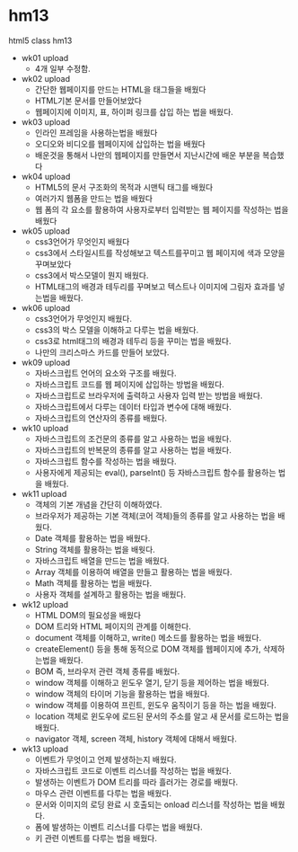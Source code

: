 # hm13
html5 class hm13

- wk01 upload
  - 4개 일부 수정함.
- wk02 upload
  - 간단한 웹페이지를 만드는 HTML을 태그들을 배웠다
  - HTML기본 문서를 만들어보았다
  - 웹페이지에 이미지, 표, 하이퍼 링크를 삽입 하는 법을 배웠다.
- wk03 upload
  - 인라인 프레임을 사용하는법을 배웠다
  - 오디오와 비디오를 웹페이지에 삽입하는 법을 배웠다
  - 배운것을 통해서 나만의 웹페이지를 만들면서 지난시간에 배운 부분을 복습했다
- wk04 upload
  - HTML5의 문서 구조화의 목적과 시맨틱 태그를 배웠다
  - 여러가지 웹폼을 만드는 법을 배웠다
  - 웹 폼의 각 요소를 활용하여 사용자로부터 입력받는 웹 페이지를 작성하는 법을 배웠다
- wk05 upload
  - css3언어가 무엇인지 배웠다
  - css3에서 스타일시트를 작성해보고 텍스트를꾸미고 웹 페이지에 색과 모양을 꾸며보았다
  - css3에서 박스모델이 뭔지 배웠다.
  - HTML태그의 배경과 테두리를 꾸며보고 텍스트나 이미지에 그림자 효과를 넣는법을 배웠다. 
- wk06 upload
  - css3언어가 무엇인지 배웠다.
  - css3의 박스 모델을 이해하고 다루는 법을 배웠다.
  - css3로 html태그의 배경과 테두리 등을 꾸미는 법을 배웠다.
  - 나만의 크리스마스 카드를 만들어 보았다.
- wk09 upload
  - 자바스크립트 언어의 요소와 구조를 배웠다.
  - 자바스크립트 코드를 웹 페이지에 삽입하는 방법을 배웠다.
  - 자바스크립트로 브라우저에 출력하고 사용자 입력 받는 방법을 배웠다. 
  - 자바스크립트에서 다루는 데이터 타입과 변수에 대해 배웠다.
  - 자바스크립트의 연산자의 종류를 배웠다. 
- wk10 upload
  - 자바스크립트의 조건문의 종류를 알고 사용하는 법을 배웠다.
  - 자바스크립트의 반복문의 종류를 알고 사용하는 법을 배웠다.
  - 자바스크립트 함수를 작성하는 법을 배웠다.
  - 사용자에게 제공되는 eval(), parseInt() 등 자바스크립트 함수를 활용하는 법을 배웠다.
- wk11 upload
  - 객체의 기본 개념을 간단히 이해하였다.
  - 브라우저가 제공하는 기본 객체(코어 객체)들의 종류를 알고 사용하는 법을 배웠다.
  - Date 객체를 활용하는 법을 배웠다.
  - String 객체를 활용하는 법을 배웟다.
  - 자바스크립트 배열을 만드는 법을 배웠다.
  - Array 객체를 이용하여 배열을 만들고 활용하는 법을 배웠다.
  - Math 객체를 활용하는 법을 배웠다.
  - 사용자 객체를 설계하고 활용하는 법을 배웠다.
- wk12 upload
  - HTML DOM의 필요성을 배웠다
  - DOM 트리와 HTML 페이지의 관계를 이해한다.
  - document 객체를 이해하고, write() 메소드를 활용하는 법을 배웠다.
  - createElement() 등을 통해 동적으로 DOM 객체를 웹페이지에 추가, 삭제하는법을 배웠다.
  - BOM 즉, 브라우저 관련 객체 종류를 배웠다.
  - window 객체를 이해하고 윈도우 열기, 닫기 등을 제어하는 법을 배웠다.
  - window 객체의 타이머 기능을 활용하는 법을 배웠다.
  - window 객체를 이용하여 프린트, 윈도우 움직이기 등을 하는 법을 배웠다.
  - location 객체로 윈도우에 로드된 문서의 주소를 알고 새 문서를 로드하는 법을 배웠다.
  - navigator 객체, screen 객체, history 객체에 대해서 배웠다.
- wk13 upload
  - 이벤트가 무엇이고 언제 발생하는지 배웠다.
  - 자바스크립트 코드로 이벤트 리스너를 작성하는 법을 배웠다.
  - 발생하는 이벤트가 DOM 트리를 따라 흘러가는 경로를 배웠다.
  - 마우스 관련 이벤트를 다루는 법을 배웠다.
  - 문서와 이미지의 로딩 완료 시 호출되는 onload 리스너를 작성하는 법을 배웠다.
  - 폼에 발생하는 이벤트 리스너를 다루는 법을 배웠다.
  - 키 관련 이벤트를 다루는 법을 배웠다.
